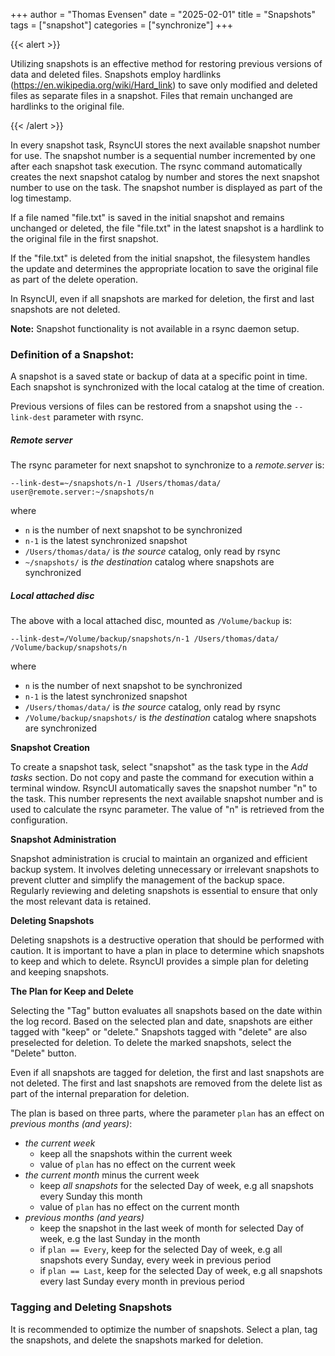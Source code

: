 +++
author = "Thomas Evensen"
date = "2025-02-01"
title =  "Snapshots"
tags = ["snapshot"]
categories = ["synchronize"]
+++

{{< alert >}}

Utilizing snapshots is an effective method for restoring previous versions of data and deleted files. Snapshots employ hardlinks (https://en.wikipedia.org/wiki/Hard_link) to save only modified and deleted files as separate files in a snapshot. Files that remain unchanged are hardlinks to the original file.

{{< /alert >}}

In every snapshot task, RsyncUI stores the next available snapshot number for use. The snapshot number is a sequential number incremented by one after each snapshot task execution. The rsync command automatically creates the next snapshot catalog by number and stores the next snapshot number to use on the task. The snapshot number is displayed as part of the log timestamp.

If a file named "file.txt" is saved in the initial snapshot and remains unchanged or deleted, the file "file.txt" in the latest snapshot is a hardlink to the original file in the first snapshot.

If the "file.txt" is deleted from the initial snapshot, the filesystem handles the update and determines the appropriate location to save the original file as part of the delete operation.

In RsyncUI, even if all snapshots are marked for deletion, the first and last snapshots are not deleted.

**Note:** Snapshot functionality is not available in a rsync daemon setup.

### Definition of a Snapshot:

A snapshot is a saved state or backup of data at a specific point in time. Each snapshot is synchronized with the local catalog at the time of creation.

Previous versions of files can be restored from a snapshot using the `--link-dest` parameter with rsync.

##### Remote server

The rsync parameter for next snapshot to synchronize to a *remote.server* is:

`--link-dest=~/snapshots/n-1 /Users/thomas/data/ user@remote.server:~/snapshots/n`

where

- `n` is the number of next snapshot to be synchronized
- `n-1` is the latest synchronized snapshot
- `/Users/thomas/data/` is *the source* catalog, only read by rsync
- `~/snapshots/` is *the destination* catalog where snapshots are synchronized

##### Local attached disc

The above with a local attached disc, mounted as `/Volume/backup` is:

`--link-dest=/Volume/backup/snapshots/n-1 /Users/thomas/data/ /Volume/backup/snapshots/n`

where

- `n` is the number of next snapshot to be synchronized
- `n-1` is the latest synchronized snapshot
- `/Users/thomas/data/` is *the source* catalog, only read by rsync
- `/Volume/backup/snapshots/` is *the destination* catalog where snapshots are synchronized

**Snapshot Creation**

To create a snapshot task, select "snapshot" as the task type in the *Add tasks* section. Do not copy and paste the command for execution within a terminal window. RsyncUI automatically saves the snapshot number "n" to the task. This number represents the next available snapshot number and is used to calculate the rsync parameter. The value of "n" is retrieved from the configuration.

**Snapshot Administration**

Snapshot administration is crucial to maintain an organized and efficient backup system. It involves deleting unnecessary or irrelevant snapshots to prevent clutter and simplify the management of the backup space. Regularly reviewing and deleting snapshots is essential to ensure that only the most relevant data is retained.

**Deleting Snapshots**

Deleting snapshots is a destructive operation that should be performed with caution. It is important to have a plan in place to determine which snapshots to keep and which to delete. RsyncUI provides a simple plan for deleting and keeping snapshots.

**The Plan for Keep and Delete**

Selecting the "Tag" button evaluates all snapshots based on the date within the log record. Based on the selected plan and date, snapshots are either tagged with "keep" or "delete." Snapshots tagged with "delete" are also preselected for deletion. To delete the marked snapshots, select the "Delete" button.

Even if all snapshots are tagged for deletion, the first and last snapshots are not deleted. The first and last snapshots are removed from the delete list as part of the internal preparation for deletion.

The plan is based on three parts, where the parameter `plan` has an effect on *previous months (and years)*:

- *the current week*
  - keep all the snapshots within the current week
  - value of `plan` has no effect on the current week
- *the current month* minus the current week
  - keep *all snapshots* for the selected Day of week, e.g all snapshots every Sunday this month
  - value of `plan` has no effect on the current month
- *previous months (and years)*
  - keep the snapshot in the last week of month for selected Day of week, e.g the last Sunday in the month
  - if `plan == Every`, keep for the selected Day of week, e.g all snapshots every Sunday, every week in previous period
  - if `plan == Last`, keep for the selected Day of week, e.g all snapshots every last Sunday every month in previous period

### Tagging and Deleting Snapshots

It is recommended to optimize the number of snapshots. Select a plan, tag the snapshots, and delete the snapshots marked for deletion.
